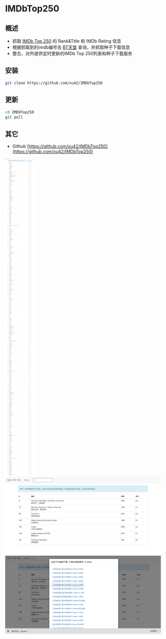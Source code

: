 # IMDbTop250

## 概述
- 抓取 [IMDb Top 250](http://www.imdb.com/chart/top) 的 Rank&Title 和 IMDb Rating 信息
- 根据抓取到的imdb编号去 [BT天堂](http://www.bttiantang.com/) 查询，并抓取种子下载信息
- 整合，对外提供定时更新的IMDb Top 250列表和种子下载服务

## 安装

``` bash
git clone https://github.com/xu42/IMDbTop250
```

## 更新

``` bash
cd IMDbTop250
git pull
```

## 其它
- Github [https://github.com/xu42/IMDbTop250](https://github.com/xu42/IMDbTop250)

![](assets/img/IMDbTop250-1.png)
![](assets/img/IMDbTop250-2.png)
![](assets/img/IMDbTop250-3.png)


